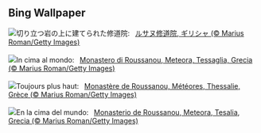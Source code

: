 ## Bing Wallpaper
![](https://www.bing.com/th?id=OHR.MeteoraMonastery_JA-JP2717990749_UHD.jpg&w=1000)切り立つ岩の上に建てられた修道院:&nbsp;&ensp;[ルサヌ修道院, ギリシャ (© Marius Roman/Getty Images)](https://www.bing.com/th?id=OHR.MeteoraMonastery_JA-JP2717990749_UHD.jpg)
<br><br/>
![](https://www.bing.com/th?id=OHR.MeteoraMonastery_IT-IT6224656516_UHD.jpg&w=1000)In cima al mondo:&nbsp;&ensp;[Monastero di Roussanou, Meteora, Tessaglia, Grecia (© Marius Roman/Getty Images)](https://www.bing.com/th?id=OHR.MeteoraMonastery_IT-IT6224656516_UHD.jpg)
<br><br/>
![](https://www.bing.com/th?id=OHR.MeteoraMonastery_FR-FR1071148697_UHD.jpg&w=1000)Toujours plus haut:&nbsp;&ensp;[Monastère de Roussanou, Météores, Thessalie, Grèce (© Marius Roman/Getty Images)](https://www.bing.com/th?id=OHR.MeteoraMonastery_FR-FR1071148697_UHD.jpg)
<br><br/>
![](https://www.bing.com/th?id=OHR.MeteoraMonastery_ES-ES5821145513_UHD.jpg&w=1000)En la cima del mundo:&nbsp;&ensp;[Monasterio de Roussanou, Meteora, Tesalia, Grecia (© Marius Roman/Getty Images)](https://www.bing.com/th?id=OHR.MeteoraMonastery_ES-ES5821145513_UHD.jpg)
<br><br/>
